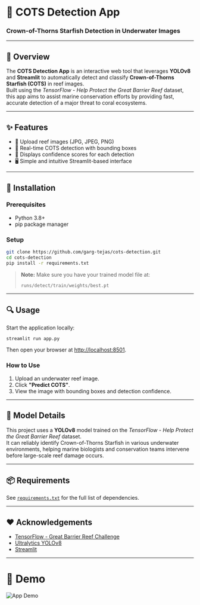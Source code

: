 # 🌊 COTS Detection App

### Crown-of-Thorns Starfish Detection in Underwater Images

---

## 📖 Overview

The **COTS Detection App** is an interactive web tool that leverages **YOLOv8** and **Streamlit** to automatically detect and classify **Crown-of-Thorns Starfish (COTS)** in reef images.  
Built using the _TensorFlow - Help Protect the Great Barrier Reef_ dataset, this app aims to assist marine conservation efforts by providing fast, accurate detection of a major threat to coral ecosystems.

---

## ✨ Features

- 📸 Upload reef images (JPG, JPEG, PNG)
- 🧠 Real-time COTS detection with bounding boxes
- 🎯 Displays confidence scores for each detection
- 🖥️ Simple and intuitive Streamlit-based interface

---

## 🚀 Installation

### Prerequisites

- Python 3.8+
- pip package manager

### Setup

```bash
git clone https://github.com/garg-tejas/cots-detection.git
cd cots-detection
pip install -r requirements.txt
```

> **Note:** Make sure you have your trained model file at:
>
> ```
> runs/detect/train/weights/best.pt
> ```

---

## 🔍 Usage

Start the application locally:

```bash
streamlit run app.py
```

Then open your browser at [http://localhost:8501](http://localhost:8501).

### How to Use

1. Upload an underwater reef image.
2. Click **"Predict COTS"**.
3. View the image with bounding boxes and detection confidence.

---

## 🧠 Model Details

This project uses a **YOLOv8** model trained on the _TensorFlow - Help Protect the Great Barrier Reef_ dataset.  
It can reliably identify Crown-of-Thorns Starfish in various underwater environments, helping marine biologists and conservation teams intervene before large-scale reef damage occurs.

---

## 📦 Requirements

See [`requirements.txt`](requirements.txt) for the full list of dependencies.

---

## ❤️ Acknowledgements

- [TensorFlow - Great Barrier Reef Challenge](https://www.kaggle.com/competitions/tensorflow-great-barrier-reef)
- [Ultralytics YOLOv8](https://docs.ultralytics.com/)
- [Streamlit](https://streamlit.io/)

---

# 📸 Demo

![App Demo](demo/demo.gif)
